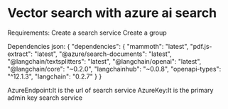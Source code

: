 # Vector search with azure ai search

Requirements:
Create a search service
Create a group

Dependencies json:
{
    "dependencies": {
        "mammoth": "latest",
        "pdf.js-extract": "latest",
        "@azure/search-documents": "latest",
        "@langchain/textsplitters": "latest",
        "@langchain/openai": "latest",
        "@langchain/core": "~0.2.0",
        "langchainhub": "~0.0.8",
        "openapi-types": "^12.1.3",
        "langchain": "0.2.7"
    }
}

AzureEndpoint:It is the url of search service
AzureKey:It is the primary admin key search service
